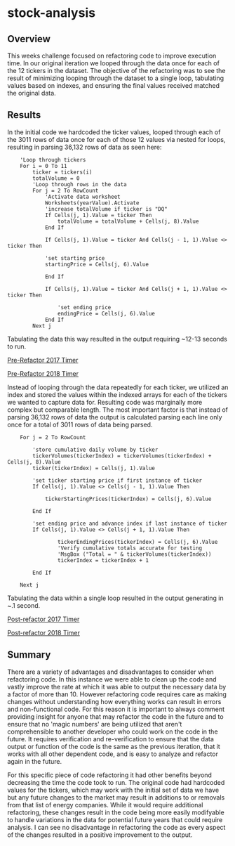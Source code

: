 # stock-analysis

## Overview

This weeks challenge focused on refactoring code to improve execution time. In our original iteration we looped through the data once for each of the 12 tickers in the dataset. The objective of the refactoring was to see the result of minimizing looping through the dataset to a single loop, tabulating values based on indexes, and ensuring the final values received matched the original data.

## Results

In the initial code we hardcoded the ticker values, looped through each of the 3011 rows of data once for each of those 12 values via nested for loops, resulting in parsing 36,132 rows of data as seen here:

```
    'Loop through tickers
    For i = 0 To 11
        ticker = tickers(i)
        totalVolume = 0
        'Loop through rows in the data
        For j = 2 To RowCount
            'Activate data worksheet
            Worksheets(yearValue).Activate
            'increase totalVolume if ticker is "DQ"
            If Cells(j, 1).Value = ticker Then
                totalVolume = totalVolume + Cells(j, 8).Value
            End If
        
            If Cells(j, 1).Value = ticker And Cells(j - 1, 1).Value <> ticker Then
        
            'set starting price
            startingPrice = Cells(j, 6).Value
            
            End If
        
            If Cells(j, 1).Value = ticker And Cells(j + 1, 1).Value <> ticker Then
        
                'set ending price
                endingPrice = Cells(j, 6).Value
            End If
        Next j
```

Tabulating the data this way resulted in the output requiring ~12-13 seconds to run.

[Pre-Refactor 2017 Timer](Resources/Pre-Refactor_Timer_2017.png)

[Pre-Refactor 2018 Timer](Resources/Pre-Refactor_Timer_2018.png)

Instead of looping through the data repeatedly for each ticker, we utilized an index and stored the values within the indexed arrays for each of the tickers we wanted to capture data for. Resulting code was marginally more complex but comparable length. The most important factor is that instead of parsing 36,132 rows of data the output is calculated parsing each line only once for a total of 3011 rows of data being parsed.

```
    For j = 2 To RowCount
    
        'store cumulative daily volume by ticker
        tickerVolumes(tickerIndex) = tickerVolumes(tickerIndex) + Cells(j, 8).Value
        ticker(tickerIndex) = Cells(j, 1).Value
        
        'set ticker starting price if first instance of ticker
        If Cells(j, 1).Value <> Cells(j - 1, 1).Value Then
        
            tickerStartingPrices(tickerIndex) = Cells(j, 6).Value
            
        End If
        
        'set ending price and advance index if last instance of ticker
        If Cells(j, 1).Value <> Cells(j + 1, 1).Value Then
        
                tickerEndingPrices(tickerIndex) = Cells(j, 6).Value
                'Verify cumulative totals accurate for testing
                'MsgBox ("Total = " & tickerVolumes(tickerIndex))
                tickerIndex = tickerIndex + 1
                
        End If
       
    Next j
```

Tabulating the data within a single loop resulted in the output generating in ~.1 second. 

[Post-refactor 2017 Timer](Resources/VBA_Challenge_2017.png)

[Post-refactor 2018 Timer](Resources/VBA_Challenge_2018.png)

## Summary

There are a variety of advantages and disadvantages to consider when refactoring code. In this instance we were able to clean up the code and vastly improve the rate at which it was able to output the necessary data by a factor of more than 10. However refactoring code requires care as making changes without understanding how everything works can result in errors and non-functional code. For this reason it is important to always comment providing insight for anyone that may refactor the code in the future and to ensure that no 'magic numbers' are being utilized that aren't comprehensible to another developer who could work on the code in the future. It requires verification and re-verification to ensure that the data output or function of the code is the same as the previous iteration, that it works with all other dependent code, and is easy to analyze and refactor again in the future.

For this specific piece of code refactoring it had other benefits beyond decreasing the time the code took to run. The original code had hardcoded values for the tickers, which may work with the initial set of data we have but any future changes to the market may result in additions to or removals from that list of energy companies. While it would require additional refactoring, these changes result in the code being more easily modifyable to handle variations in the data for potential future years that could require analysis. I can see no disadvantage in refactoring the code as every aspect of the changes resulted in a positive improvement to the output.
